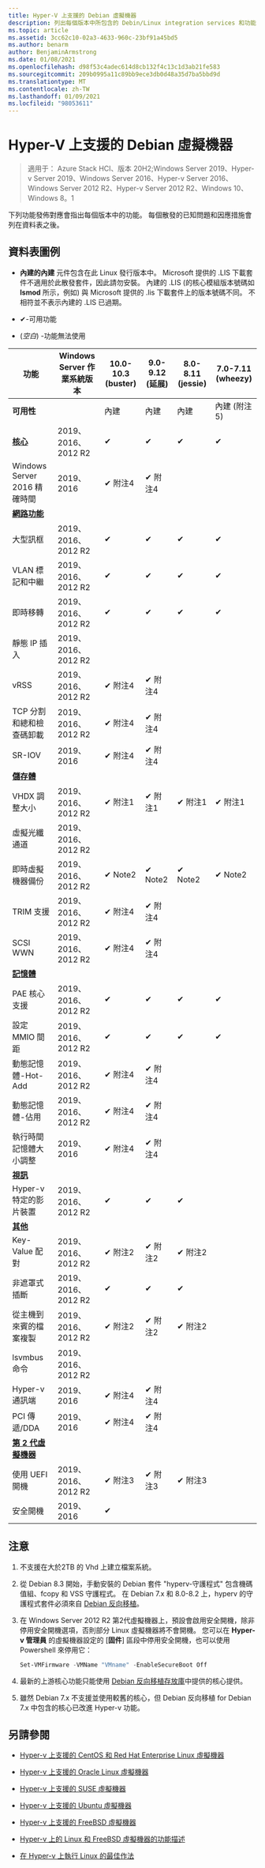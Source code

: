 ```yaml
---
title: Hyper-V 上支援的 Debian 虛擬機器
description: 列出每個版本中所包含的 Debin/Linux integration services 和功能
ms.topic: article
ms.assetid: 3cc62c10-02a3-4633-960c-23bf91a45bd5
ms.author: benarm
author: BenjaminArmstrong
ms.date: 01/08/2021
ms.openlocfilehash: d98f53c4adec614d8cb132f4c13c1d3ab21fe583
ms.sourcegitcommit: 209b0995a11c89bb9ece3db0d48a35d7ba5bbd9d
ms.translationtype: MT
ms.contentlocale: zh-TW
ms.lasthandoff: 01/09/2021
ms.locfileid: "98053611"
---
```

# <a name="supported-debian-virtual-machines-on-hyper-v"></a>Hyper-V 上支援的 Debian 虛擬機器

>適用于： Azure Stack HCI、版本 20H2;Windows Server 2019、Hyper-v Server 2019、Windows Server 2016、Hyper-v Server 2016、Windows Server 2012 R2、Hyper-v Server 2012 R2、Windows 10、Windows 8。1

下列功能發佈對應會指出每個版本中的功能。 每個散發的已知問題和因應措施會列在資料表之後。

## <a name="table-legend"></a>資料表圖例

* **內建的內建** 元件包含在此 Linux 發行版本中。 Microsoft 提供的 .LIS 下載套件不適用於此散發套件，因此請勿安裝。 內建的 .LIS (的核心模組版本號碼如 **lsmod** 所示，例如) 與 Microsoft 提供的 .lis 下載套件上的版本號碼不同。 不相符並不表示內建的 .LIS 已過期。

* &#10004;-可用功能

*  (*空白*) -功能無法使用

| **功能**                                                                                                                                  | **Windows Server 作業系統版本** | **10.0-10.3 (buster)** | **9.0-9.12 (延展)** | **8.0-8.11 (jessie)** | **7.0-7.11 (wheezy)** |
|----------------------------------------------------------------------------------------------------------------------------------------------|---------------------------------------------|-----------------------|-----------------------|-----------------------|-----------------------|
| **可用性**                                                                                                                             |                                             | 內建              | 內建              | 內建              | 內建 (附注 5)      |
| **[核心](Feature-Descriptions-for-Linux-and-FreeBSD-virtual-machines-on-Hyper-V.md#core)**                                                   | 2019、2016、2012 R2          | &#10004;              | &#10004;              | &#10004;              | &#10004;              |
| Windows Server 2016 精確時間                                                                                                            | 2019、2016                                  | &#10004; 附注4       | &#10004; 附注4       |                       |                       |
| **[網路功能](Feature-Descriptions-for-Linux-and-FreeBSD-virtual-machines-on-Hyper-V.md#networking)**                                       |                                             |                       |                       |                       |                       |
| 大型訊框                                                                                                                                 | 2019、2016、2012 R2          | &#10004;              | &#10004;              | &#10004;              | &#10004;              |
| VLAN 標記和中繼                                                                                                                    | 2019、2016、2012 R2          | &#10004;              | &#10004;              | &#10004;              | &#10004;              |
| 即時移轉                                                                                                                               | 2019、2016、2012 R2          | &#10004;              | &#10004;              | &#10004;              | &#10004;              |
| 靜態 IP 插入                                                                                                                          | 2019、2016、2012 R2                   |                       |                       |                       |                       |
| vRSS                                                                                                                                         | 2019、2016、2012 R2                         | &#10004; 附注4       | &#10004; 附注4       |                       |                       |
| TCP 分割和總和檢查碼卸載                                                                                                       | 2019、2016、2012 R2          | &#10004; 附注4       | &#10004; 附注4       |                       |                       |
| SR-IOV                                                                                                                                       | 2019、2016                                  | &#10004; 附注4       | &#10004; 附注4       |                       |                       |
| **[儲存體](Feature-Descriptions-for-Linux-and-FreeBSD-virtual-machines-on-Hyper-V.md#storage)**                                             |                                             |                       |                       |                       |                       |
| VHDX 調整大小                                                                                                                                  | 2019、2016、2012 R2                         | &#10004; 附注1       | &#10004; 附注1       | &#10004; 附注1       | &#10004; 附注1       |
| 虛擬光纖通道                                                                                                                        | 2019、2016、2012 R2                         |                       |                       |                       |                       |
| 即時虛擬機器備份                                                                                                                  | 2019、2016、2012 R2                         | &#10004; Note2 | &#10004; Note2 | &#10004; Note2 | &#10004; Note2 |
| TRIM 支援                                                                                                                                 | 2019、2016、2012 R2                         | &#10004; 附注4       | &#10004; 附注4       |                       |                       |
| SCSI WWN                                                                                                                                     | 2019、2016、2012 R2                         | &#10004; 附注4       | &#10004; 附注4       |                       |                       |
| **[記憶體](Feature-Descriptions-for-Linux-and-FreeBSD-virtual-machines-on-Hyper-V.md#memory)**                                               |                                             |                       |                       |                       |                       |
| PAE 核心支援                                                                                                                           | 2019、2016、2012 R2          | &#10004;              | &#10004;              | &#10004;              | &#10004;              |
| 設定 MMIO 間距                                                                                                                    | 2019、2016、2012 R2                         | &#10004;              | &#10004;              | &#10004;              | &#10004;              |
| 動態記憶體-Hot-Add                                                                                                                     | 2019、2016、2012 R2                   | &#10004; 附注4       | &#10004; 附注4       |                       |                       |
| 動態記憶體-佔用                                                                                                                  | 2019、2016、2012 R2                   | &#10004; 附注4       | &#10004; 附注4       |                       |                       |
| 執行時間記憶體大小調整                                                                                                                        | 2019、2016                                  | &#10004; 附注4       | &#10004; 附注4       |                       |                       |
| **[視訊](Feature-Descriptions-for-Linux-and-FreeBSD-virtual-machines-on-Hyper-V.md#video)**                                                 |                                             |                       |                       |                       |                       |
| Hyper-v 特定的影片裝置                                                                                                                | 2019、2016、2012 R2          | &#10004;              | &#10004;              | &#10004;              |                       |
| **[其他](Feature-Descriptions-for-Linux-and-FreeBSD-virtual-machines-on-Hyper-V.md#miscellaneous)**                                 |                                             |                       |                       |                       |                       |
| Key-Value 配對                                                                                                                               | 2019、2016、2012 R2          | &#10004; 附注2       | &#10004; 附注2       | &#10004; 附注2       |                       |
| 非遮罩式插斷                                                                                                                       | 2019、2016、2012 R2                         | &#10004;              | &#10004;              | &#10004;              |                       |
| 從主機到來賓的檔案複製                                                                                                                 | 2019、2016、2012 R2                         | &#10004; 附注2       | &#10004; 附注2       | &#10004; 附注2       |                       |
| lsvmbus 命令                                                                                                                              | 2019、2016、2012 R2          |                       |                       |                       |                       |
| Hyper-v 通訊端                                                                                                                              | 2019、2016                                  | &#10004; 附注4       | &#10004; 附注4       |                       |                       |
| PCI 傳遞/DDA                                                                                                                          | 2019、2016                                  | &#10004; 附注4       | &#10004; 附注4       |                       |                       |
| **[第 2 代虛擬機器](Feature-Descriptions-for-Linux-and-FreeBSD-virtual-machines-on-Hyper-V.md#generation-2-virtual-machines)** |                                             |                       |                       |                       |                       |
| 使用 UEFI 開機                                                                                                                              | 2019、2016、2012 R2                         | &#10004; 附注3       | &#10004; 附注3       | &#10004; 附注3       |                       |
| 安全開機                                                                                                                                  | 2019、2016                                  | &#10004;              |                       |                       |                       |


## <a name="notes"></a>注意

1. 不支援在大於2TB 的 Vhd 上建立檔案系統。

2. 從 Debian 8.3 開始，手動安裝的 Debian 套件 "hyperv-守護程式" 包含機碼值組、fcopy 和 VSS 守護程式。 在 Debian 7.x 和 8.0-8.2 上，hyperv 的守護程式套件必須來自 [Debian 反向移植](https://wiki.debian.org/Backports)。

3. 在 Windows Server 2012 R2 第2代虛擬機器上，預設會啟用安全開機，除非停用安全開機選項，否則部分 Linux 虛擬機器將不會開機。 您可以在 **Hyper-v 管理員** 的虛擬機器設定的 [**固件**] 區段中停用安全開機，也可以使用 Powershell 來停用它：

   ```Powershell
   Set-VMFirmware -VMName "VMname" -EnableSecureBoot Off
   ```
4. 最新的上游核心功能只能使用 [Debian 反向移植存放庫](https://wiki.debian.org/Backports)中提供的核心提供。

5. 雖然 Debian 7.x 不支援並使用較舊的核心，但 Debian 反向移植 for Debian 7.x 中包含的核心已改進 Hyper-v 功能。

## <a name="see-also"></a>另請參閱

* [Hyper-v 上支援的 CentOS 和 Red Hat Enterprise Linux 虛擬機器](Supported-CentOS-and-Red-Hat-Enterprise-Linux-virtual-machines-on-Hyper-V.md)

* [Hyper-v 上支援的 Oracle Linux 虛擬機器](Supported-Oracle-Linux-virtual-machines-on-Hyper-V.md)

* [Hyper-v 上支援的 SUSE 虛擬機器](Supported-SUSE-virtual-machines-on-Hyper-V.md)

* [Hyper-v 上支援的 Ubuntu 虛擬機器](Supported-Ubuntu-virtual-machines-on-Hyper-V.md)

* [Hyper-v 上支援的 FreeBSD 虛擬機器](Supported-FreeBSD-virtual-machines-on-Hyper-V.md)

* [Hyper-v 上的 Linux 和 FreeBSD 虛擬機器的功能描述](Feature-Descriptions-for-Linux-and-FreeBSD-virtual-machines-on-Hyper-V.md)

* [在 Hyper-v 上執行 Linux 的最佳作法](Best-Practices-for-running-Linux-on-Hyper-V.md)
